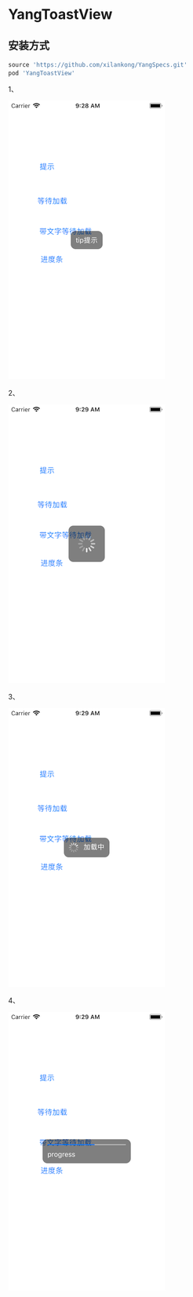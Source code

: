 # YangToastView

## 安装方式


```ruby
source 'https://github.com/xilankong/YangSpecs.git'
pod 'YangToastView'
```

1、



![1](images/1.png)

2、

![2](images/2.png)

3、

![3](images/3.png)

4、

![4](images/4.png)
